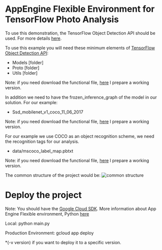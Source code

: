 # AppEngine Flexible Environment for TensorFlow Photo Analysis

To use this demonstration, the TensorFlow Object Detection API should be used. For more details [here](https://github.com/tensorflow/models/tree/master/object_detection).

To use this example you will need these minimum elements of [TensorFlow Object Detection API](https://github.com/tensorflow/models/tree/master/object_detection):

* Models [folder]
* Proto [folder]
* Utils [folder]

Note: if you need download the functional file, [here](https://storage.googleapis.com/appengine_tensorflow/object_detection_api.zip) I prepare a working version.

In addition we need to have the frozen_inference_graph of the model in our solution. For our example:
* Ssd_mobilenet_v1_coco_11_06_2017

Note: if you need download the functional file, [here](https://storage.googleapis.com/appengine_tensorflow/ssd_mobilenet_v1_coco_11_06_2017.zip) I prepare a working version.

For our example we use COCO as an object recognition scheme, we need the recognition tags for our analysis.
* data/mscoco_label_map.pbtxt

Note: if you need download the functional file, [here](https://storage.googleapis.com/appengine_tensorflow/data.zip) I prepare a working version.

The common structure of the project would be:
![common structure](https://storage.googleapis.com/appengine_tensorflow/post_appengine_tensor_1.png)

# Deploy the project

Note: You should have the [Google Cloud SDK](https://cloud.google.com/sdk/docs/). More information about App Engine Flexible environment, Python [here](https://cloud.google.com/appengine/docs/flexible/python/quickstart)

Local:
python main.py

Production Environment:
gcloud app deploy 

*(-v version) if you want to deploy it to a specific version.